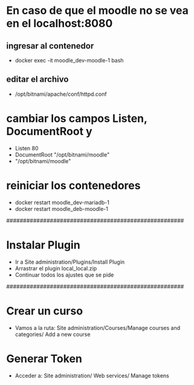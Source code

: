 # En caso de que el moodle no se vea en el localhost:8080

## ingresar al contenedor

- docker exec -it moodle_dev-moodle-1 bash

## editar el archivo

- /opt/bitnami/apache/conf/httpd.conf

# cambiar los campos Listen, DocumentRoot y <Directory>

- Listen 80
- DocumentRoot "/opt/bitnami/moodle"
- <Directory> "/opt/bitnami/moodle"

# reiniciar los contenedores

- docker restart moodle_dev-mariadb-1
- docker restart moodle_deb-moodle-1

#####################################################

# Instalar Plugin

- Ir a Site administration/Plugins/Install Plugin
- Arrastrar el plugin local_local.zip
- Continuar todos los ajustes que se pide

#####################################################

# Crear un curso

- Vamos a la ruta: Site administration/Courses/Manage courses and categories/ Add a new course

# Generar Token

- Acceder a: Site administration/ Web services/ Manage tokens

